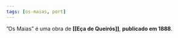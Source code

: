 ```yaml
---
tags: [os-maias, port]
---
```


”Os Maias” é uma obra de **[[Eça de Queirós]]**, **publicado em 1888**.

